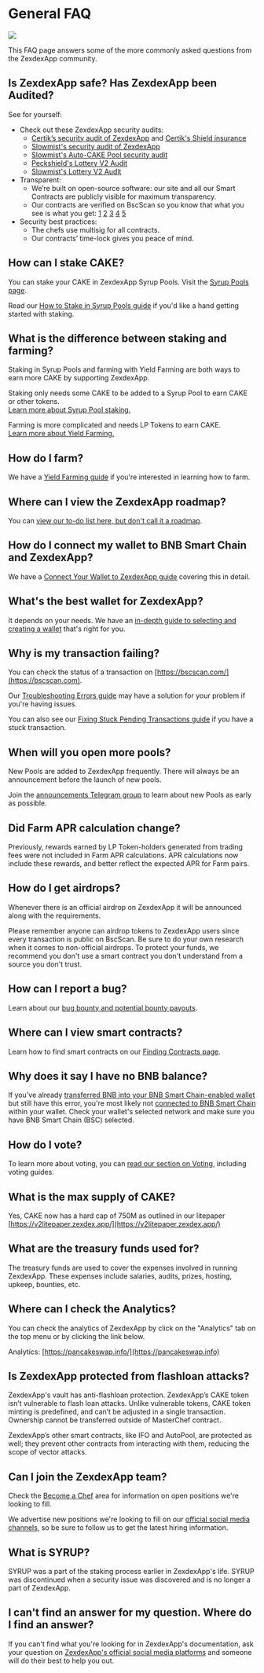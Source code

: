 # General FAQ

![](<../.gitbook/images/general-faq-header (1).png>)

This FAQ page answers some of the more commonly asked questions from the ZexdexApp community.

## Is ZexdexApp safe? Has ZexdexApp been Audited?

See for yourself:

* Check out these ZexdexApp security audits:
  * [Certik’s security audit of ZexdexApp](https://www.certik.org/projects/pancakeswap) and [Certik's Shield insurance](https://shield.certik.foundation)
  * [Slowmist's security audit of ZexdexApp](https://github.com/slowmist/Knowledge-Base/blob/master/open-report/Smart%20Contract%20Security%20Audit%20Report%20%20-%20ZexdexApp.pdf)
  * [Slowmist's Auto-CAKE Pool security audit](https://github.com/slowmist/Knowledge-Base/blob/master/open-report/Smart%20Contract%20Security%20Audit%20Report%20-%20CakeVault.pdf)
  * [Peckshield's Lottery V2 Audit](https://github.com/peckshield/publications/blob/master/audit\_reports/PeckShield-Audit-Report-PancakeswapLottery-v1.0.pdf)
  * [Slowmist's Lottery V2 Audit](https://github.com/slowmist/Knowledge-Base/blob/master/open-report/Smart%20Contract%20Security%20Audit%20Report%20-%20ZexdexApp%20Lottery.pdf)
* Transparent:
  * We’re built on open-source software: our site and all our Smart Contracts are publicly visible for maximum transparency.
  * Our contracts are verified on BscScan so you know that what you see is what you get: [1](https://bscscan.com/address/0x10ED43C718714eb63d5aA57B78B54704E256024E) [2](https://bscscan.com/address/0x73feaa1ee314f8c655e354234017be2193c9e24e#code) [3](https://bscscan.com/address/0xbcfccbde45ce874adcb698cc183debcf17952812) [4](https://bscscan.com/address/0x1b96b92314c44b159149f7e0303511fb2fc4774f#code) [5](https://bscscan.com/address/0x92E8CeB7eAeD69fB6E4d9dA43F605D2610214E68)
* Security best practices:
  * The chefs use multisig for all contracts.
  * Our contracts’ time-lock gives you peace of mind.

## How can I stake CAKE?

You can stake your CAKE in ZexdexApp Syrup Pools. Visit the [Syrup Pools page](https://zexdex.app/pools).

Read our [How to Stake in Syrup Pools guide](https://docs.zexdex.app/products/syrup-pool/syrup-pool-guide) if you'd like a hand getting started with staking.

## What is the difference between staking and farming?

Staking in Syrup Pools and farming with Yield Farming are both ways to earn more CAKE by supporting ZexdexApp.

Staking only needs some CAKE to be added to a Syrup Pool to earn CAKE or other tokens.\
[Learn more about Syrup Pool staking.](https://docs.zexdex.app/products/syrup-pool)

Farming is more complicated and needs LP Tokens to earn CAKE.\
[Learn more about Yield Farming.](https://docs.zexdex.app/products/yield-farming)

## How do I farm?

We have a [Yield Farming guide](https://docs.zexdex.app/products/yield-farming/how-to-use-farms) if you're interested in learning how to farm.

## Where can I view the ZexdexApp roadmap?

You can [view our to-do list here, but don't call it a roadmap](https://docs.zexdex.app/roadmap).

## How do I connect my wallet to BNB Smart Chain and ZexdexApp?

We have a [Connect Your Wallet to ZexdexApp guide](https://docs.zexdex.app/get-started/connection-guide) covering this in detail.

## What's the best wallet for ZexdexApp?

It depends on your needs. We have an [in-depth guide to selecting and creating a wallet](https://docs.zexdex.app/get-started/wallet-guide) that's right for you.

## Why is my transaction failing?

You can check the status of a transaction on [https://bscscan.com/](https://bscscan.com).

Our [Troubleshooting Errors guide](https://docs.zexdex.app/help/troubleshooting) may have a solution for your problem if you're having issues.

You can also see our [Fixing Stuck Pending Transactions guide](https://docs.zexdex.app/help/unsticking-a-transaction-stuck-as-pending-with-metamask) if you have a stuck transaction.

## When will you open more pools?

New Pools are added to ZexdexApp frequently. There will always be an announcement before the launch of new pools.

Join the [announcements Telegram group](https://t.me/ZexdexAppAnn) to learn about new Pools as early as possible.

## Did Farm APR calculation change?

Previously, rewards earned by LP Token-holders generated from trading fees were not included in Farm APR calculations. APR calculations now include these rewards, and better reflect the expected APR for Farm pairs.

## How do I get airdrops?

Whenever there is an official airdrop on ZexdexApp it will be announced along with the requirements.

Please remember anyone can airdrop tokens to ZexdexApp users since every transaction is public on BscScan. Be sure to do your own research when it comes to non-official airdrops. To protect your funds, we recommend you don't use a smart contract you don't understand from a source you don't trust.

## How can I report a bug?

Learn about our [bug bounty and potential bounty payouts](https://docs.zexdex.app/code/bug-bounty).

## Where can I view smart contracts?

Learn how to find smart contracts on our [Finding Contracts page](https://docs.zexdex.app/code/smart-contracts).

## Why does it say I have no BNB balance?

If you've already [transferred BNB into your BNB Smart Chain-enabled wallet](https://docs.zexdex.app/get-started/bep20-guide) but still have this error, you're most likely not [connected to BNB Smart Chain](https://docs.zexdex.app/get-started/connection-guide) within your wallet. Check your wallet's selected network and make sure you have BNB Smart Chain (BSC) selected.

## How do I vote?

To learn more about voting, you can [read our section on Voting](https://docs.zexdex.app/products/voting), including voting guides.

## What is the max supply of CAKE?

Yes, CAKE now has a hard cap of 750M as outlined in our litepaper [https://v2litepaper.zexdex.app/](https://v2litepaper.zexdex.app/)

## What are the treasury funds used for?

The treasury funds are used to cover the expenses involved in running ZexdexApp. These expenses include salaries, audits, prizes, hosting, upkeep, bounties, etc.

## Where can I check the Analytics?

You can check the analytics of ZexdexApp by click on the "Analytics" tab on the top menu or by clicking the link below.

Analytics: [https://pancakeswap.info/](https://pancakeswap.info)

## Is ZexdexApp protected from flashloan attacks?

ZexdexApp's vault has anti-flashloan protection. ZexdexApp’s CAKE token isn’t vulnerable to flash loan attacks. Unlike vulnerable tokens, CAKE token minting is predefined, and can’t be adjusted in a single transaction. Ownership cannot be transferred outside of MasterChef contract.

ZexdexApp’s other smart contracts, like IFO and AutoPool, are protected as well; they prevent other contracts from interacting with them, reducing the scope of vector attacks.

## Can I join the ZexdexApp team?

Check the [Become a Chef](https://docs.zexdex.app/hiring/become-a-chef) area for information on open positions we're looking to fill.

We advertise new positions we're looking to fill on our [official social media channels](https://docs.zexdex.app/contact-us/telegram), so be sure to follow us to get the latest hiring information.

## What is SYRUP?

SYRUP was a part of the staking process earlier in ZexdexApp's life. SYRUP was discontinued when a security issue was discovered and is no longer a part of ZexdexApp.

## I can't find an answer for my question. Where do I find an answer?

If you can't find what you're looking for in ZexdexApp's documentation, ask your question on [ZexdexApp's official social media platforms](https://docs.zexdex.app/contact-us/telegram) and someone will do their best to help you out.

